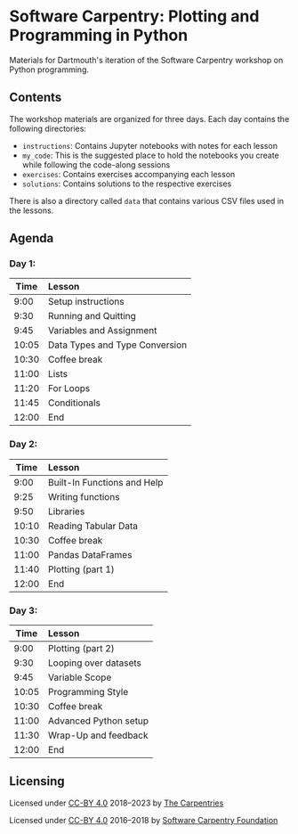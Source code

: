 # Software Carpentry: Plotting and Programming in Python

Materials for Dartmouth's iteration of the Software Carpentry workshop on Python programming.

## Contents
The workshop materials are organized for three days. Each day contains the following directories:
- `instructions`: Contains Jupyter notebooks with notes for each lesson
- `my_code`: This is the suggested place to hold the notebooks you create while following the code-along sessions
- `exercises`: Contains exercises accompanying each lesson
- `solutions`: Contains solutions to the respective exercises

There is also a directory called `data` that contains various CSV files used in the lessons.


## Agenda

### Day 1:

| Time     | Lesson                      |
|----------|:----------------------------|
| 9:00     | Setup instructions          |
| 9:30     | Running and Quitting        |
| 9:45     | Variables and Assignment    |
| 10:05    | Data Types and Type Conversion|
| 10:30    | Coffee break                |
| 11:00    | Lists                       |
| 11:20    | For Loops                   |
| 11:45    | Conditionals                |
| 12:00    | End                         |


### Day 2:
| Time     | Lesson                      |
|----------|:----------------------------|
|   9:00   | Built-In Functions and Help |
|   9:25   | Writing functions           |
|   9:50   | Libraries                   |
|   10:10  | Reading Tabular Data        |
|   10:30  | Coffee break                |
|   11:00  | Pandas DataFrames           |
|   11:40  | Plotting (part 1)           |
|   12:00  | End                         |


### Day 3:
| Time     | Lesson                      |
|----------|:----------------------------|
|   9:00   | Plotting (part 2)           |
|   9:30   | Looping over datasets       |
|   9:45   | Variable Scope              |
|   10:05  | Programming Style           |
|   10:30  | Coffee break                |
|   11:00  | Advanced Python setup       |
|   11:30  | Wrap-Up and feedback        |
|   12:00  | End                         |


## Licensing

Licensed under [CC-BY 4.0](http://swcarpentry.github.io/python-novice-gapminder/18-style/index.html) 2018–2023 by [The Carpentries](https://carpentries.org/)

Licensed under [CC-BY 4.0](http://swcarpentry.github.io/python-novice-gapminder/18-style/index.html) 2016–2018 by [Software Carpentry Foundation](https://software-carpentry.org/)